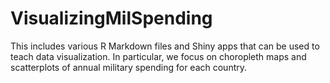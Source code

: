 # VisualizingMilSpending
This includes various R Markdown files and Shiny apps that can be used to teach data visualization. In particular, we  focus on choropleth maps and scatterplots of annual military spending for each country.
